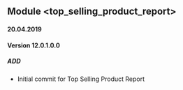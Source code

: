 ## Module <top_selling_product_report>

#### 20.04.2019
#### Version 12.0.1.0.0
##### ADD
- Initial commit for Top Selling Product Report
